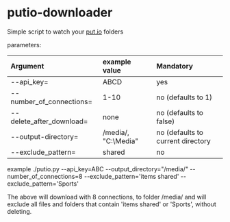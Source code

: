 # putio-downloader
Simple script to watch your [put.io] folders

parameters:

| Argument                  | example value         | Mandatory                 |
|:----------------------    |:-------------         |:----                      |
| --api_key=                | ABCD                  | yes                       |
| --number_of_connections=  | 1-10                  |no (defaults to 1)         |
| --delete_after_download=  | none                  |no (defaults to false)     |
| --output-directory=       | /media/, "C:\\Media"  |no (defaults to current directory|
| --exclude_pattern=        | shared                |no                         |

example
./putio.py --api_key=ABC --output_directory="/media/" --number_of_connections=8 --exclude_pattern='items shared' --exclude_pattern='Sports'


The above will download with 8 connections, to folder /media/ and will exclude all files and folders that contain 'items shared' or 'Sports', without deleting.

[put.io]:http://put.io